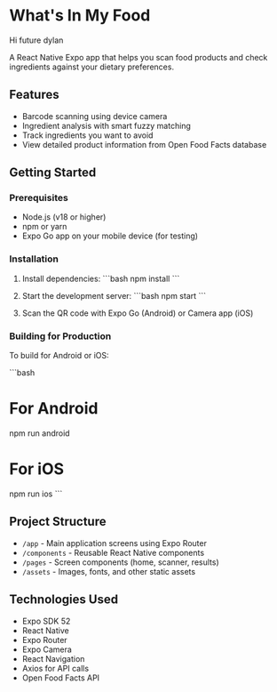 # What's In My Food

Hi future dylan 

A React Native Expo app that helps you scan food products and check ingredients against your dietary preferences.

## Features

- Barcode scanning using device camera
- Ingredient analysis with smart fuzzy matching
- Track ingredients you want to avoid
- View detailed product information from Open Food Facts database

## Getting Started

### Prerequisites

- Node.js (v18 or higher)
- npm or yarn
- Expo Go app on your mobile device (for testing)

### Installation

1. Install dependencies:
\`\`\`bash
npm install
\`\`\`

2. Start the development server:
\`\`\`bash
npm start
\`\`\`

3. Scan the QR code with Expo Go (Android) or Camera app (iOS)

### Building for Production

To build for Android or iOS:

\`\`\`bash
# For Android
npm run android

# For iOS
npm run ios
\`\`\`

## Project Structure

- `/app` - Main application screens using Expo Router
- `/components` - Reusable React Native components
- `/pages` - Screen components (home, scanner, results)
- `/assets` - Images, fonts, and other static assets

## Technologies Used

- Expo SDK 52
- React Native
- Expo Router
- Expo Camera
- React Navigation
- Axios for API calls
- Open Food Facts API
